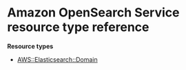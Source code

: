 # Amazon OpenSearch Service resource type reference<a name="AWS_Elasticsearch"></a>

**Resource types**
+ [AWS::Elasticsearch::Domain](aws-resource-elasticsearch-domain.md)